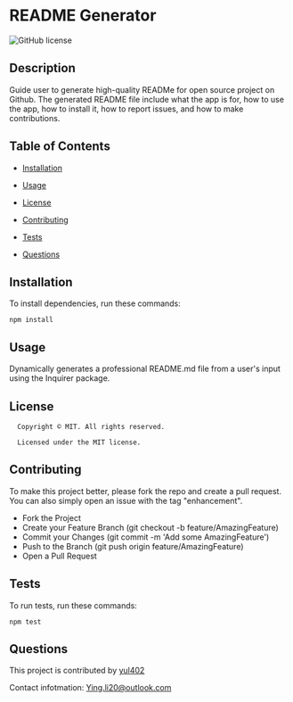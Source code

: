 # README Generator
![GitHub license](https://img.shields.io/badge/license-MIT-yellowgreen.svg)

## Description

Guide user to generate high-quality READMe for open source project on Github. The generated README file include what the app is for, how to use the app, how to install it, how to report issues, and how to make contributions.


## Table of Contents

* [Installation](#Installation)

* [Usage](#usage)


* [License](#license)


* [Contributing](#contributing)

* [Tests](#tests)

* [Questions](#questions)


## Installation

To install dependencies, run these commands:

```
npm install
```


## Usage

Dynamically generates a professional README.md file from a user's input using the Inquirer package.

## License

      Copyright © MIT. All rights reserved. 
      
      Licensed under the MIT license.


## Contributing
To make this project better, please fork the repo and create a pull request. You can also simply open an issue with the tag "enhancement".

* Fork the Project
* Create your Feature Branch (git checkout -b feature/AmazingFeature)
* Commit your Changes (git commit -m 'Add some AmazingFeature')
* Push to the Branch (git push origin feature/AmazingFeature)
* Open a Pull Request




## Tests

To run tests, run these commands:

```
npm test
```

## Questions
This project is contributed by [yul402](https://github.com/yul402/)

Contact infotmation: Ying.li20@outlook.com
